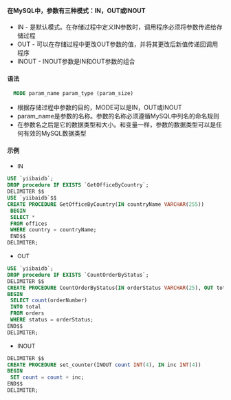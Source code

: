 #### 在MySQL中，参数有三种模式：IN，OUT或INOUT
- IN - 是默认模式。在存储过程中定义IN参数时，调用程序必须将参数传递给存储过程
- OUT - 可以在存储过程中更改OUT参数的值，并将其更改后新值传递回调用程序
- INOUT - INOUT参数是IN和OUT参数的组合

#### 语法
```sql
  MODE param_name param_type (param_size)
```
- 根据存储过程中参数的目的，MODE可以是IN，OUT或INOUT
- param_name是参数的名称。参数的名称必须遵循MySQL中列名的命名规则
- 在参数名之后是它的数据类型和大小。和变量一样，参数的数据类型可以是任何有效的MySQL数据类型

#### 示例
- <font size="2">IN</font>
```sql
USE `yiibaidb`;
DROP procedure IF EXISTS `GetOfficeByCountry`;
DELIMITER $$
USE `yiibaidb`$$
CREATE PROCEDURE GetOfficeByCountry(IN countryName VARCHAR(255))
 BEGIN
 SELECT * 
 FROM offices
 WHERE country = countryName;
 END$$
DELIMITER;
```

- <font size="2">OUT</font>
```sql
USE `yiibaidb`;
DROP procedure IF EXISTS `CountOrderByStatus`;
DELIMITER $$
CREATE PROCEDURE CountOrderByStatus(IN orderStatus VARCHAR(25), OUT total INT)
BEGIN
 SELECT count(orderNumber)
 INTO total
 FROM orders
 WHERE status = orderStatus;
END$$
DELIMITER;
```

- <font size="2">INOUT</font>
```sql
DELIMITER $$
CREATE PROCEDURE set_counter(INOUT count INT(4), IN inc INT(4))
BEGIN
 SET count = count + inc;
END$$
DELIMITER;
```
